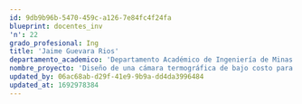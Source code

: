 ```yaml
---
id: 9db9b96b-5470-459c-a126-7e84fc4f24fa
blueprint: docentes_inv
'n': 22
grado_profesional: Ing
title: 'Jaime Guevara Rios'
departamento_academico: 'Departamento Académico de Ingeniería de Minas'
nombre_proyecto: 'Diseño de una cámara termográfica de bajo costo para mejorar la satisfacción del usuario en el monitoreo de polines de la faja transportadora en minería, Chalhuahuacho, 2019.'
updated_by: 06ac68ab-d29f-41e9-9b9a-dd4da3996484
updated_at: 1692978384
---
```

